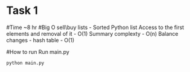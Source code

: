 # Task 1
#Time
~8 hr
#Big O
sell\buy lists - Sorted Python list
Access to the first elements and removal of it - O(1)
Summary complexty - O(n)
Balance changes - hash table - O(1)

#How to run
Run main.py
   ```
   python main.py
   ```
